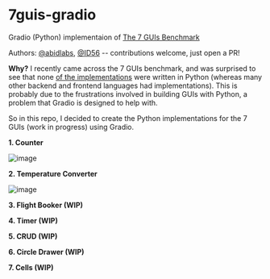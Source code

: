 # 7guis-gradio

Gradio (Python) implementaion of [The 7 GUIs Benchmark](https://7guis.github.io/7guis/)

Authors: [@abidlabs](https://twitter.com/abidlabs), [@ID56](https://github.com/ID56) -- contributions welcome, just open a PR!

**Why?** I recently came across the 7 GUIs benchmark, and was surprised to see that none [of the implementations](https://eugenkiss.github.io/7guis/implementations) were written in Python (whereas many other backend and frontend languages had implementations). This is probably due to the frustrations involved in building GUIs with Python, a problem that Gradio is designed to help with.

So in this repo, I decided to create the Python implementations for the 7 GUIs (work in progress) using Gradio.

**1. Counter**

![image](https://user-images.githubusercontent.com/1778297/173684619-83be6e85-4f8c-400a-b59a-c9edfb506add.png)

**2. Temperature Converter**

![image](https://github.com/gradio-app/7guis-gradio/blob/main/2_Temperature_Converter/assets/temp_conv_demo.png?raw=true)

**3. Flight Booker (WIP)**

**4. Timer (WIP)**

**5. CRUD (WIP)**

**6. Circle Drawer (WIP)**

**7. Cells (WIP)**
